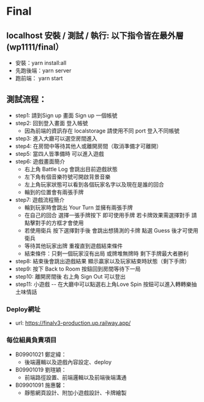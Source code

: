 # Final
## localhost 安裝 / 測試 / 執行: 以下指令皆在最外層(wp1111/final）
  - 安裝：yarn install:all 
  - 先跑後端：yarn server
  - 跑前端： yarn start

## 測試流程：
 - step1: 請到Sign up 畫面 Sign up 一個帳號
 - step2: 回到登入畫面 登入帳號 
    - 因為前端的資訊存在 localstorage 請使用不同 port 登入不同帳號
 - step3: 進入大廳可以選空房間進入
 - step4: 在房間中等待其他人或離開房間（取消準備才可離開）
 - step5: 當四人皆準備時 可以進入遊戲
 - step6: 遊戲畫面簡介
    - 右上角 Battle Log 會跳出目前遊戲狀態
    - 左下角有個音樂符號可開啟背景音樂
    - 左上角玩家狀態可以看到各個玩家名字以及現在是誰的回合
    - 輪到的位置會有兩張手牌
 - step7: 遊戲流程簡介
    - 輪到玩家時會跳出 Your Turn 並擁有兩張手牌
    - 在自己的回合 選擇一張手牌按下 即可使用手牌 若卡牌效果需選擇對手 請點擊對手的方框才會使用
    - 若使用衛兵 按下選擇對手後 會跳出想猜測的卡牌 點選 Guess 後才可使用衛兵
    - 等待其他玩家出牌 重複直到遊戲結束條件
    - 結束條件：只剩一個玩家沒有出局 或牌堆無牌時 剩下手牌最大者勝利
 - step8: 結束後會跳出遊戲結果 顯示贏家以及玩家結束時狀態（剩下手牌）
 - step9: 按下 Back to Room 按鈕回到房間等待下一局
 - step10: 離開房間後 右上角 Sign Out 可以登出
 - step11: 小遊戲 -- 在大廳中可以點選右上角Love Spin 按鈕可以進入轉轉樂抽土味情話

### Deploy網址
* url: https://finalv3-production.up.railway.app/

### 每位組員負責項目 
* B09901021 鄭定緯：
  - 後端邏輯以及遊戲內容設定、deploy
* B09901019 劉瑄穎：
  - 前端路徑設置、前端邏輯以及前端後端溝通
* B09901091 施惠馨：
  - 靜態網頁設計、附加小遊戲設計、卡牌繪製

